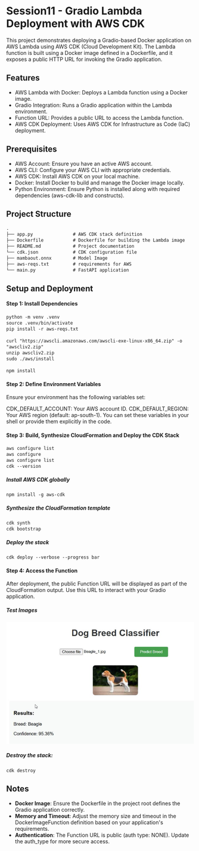 # Session11 - Gradio Lambda Deployment with AWS CDK

This project demonstrates deploying a Gradio-based Docker application on AWS Lambda using AWS CDK (Cloud Development Kit). The Lambda function is built using a Docker image defined in a Dockerfile, and it exposes a public HTTP URL for invoking the Gradio application.

## Features
- AWS Lambda with Docker: Deploys a Lambda function using a Docker image.
- Gradio Integration: Runs a Gradio application within the Lambda environment.
- Function URL: Provides a public URL to access the Lambda function.
- AWS CDK Deployment: Uses AWS CDK for Infrastructure as Code (IaC) deployment.

## Prerequisites
- AWS Account: Ensure you have an active AWS account.
- AWS CLI: Configure your AWS CLI with appropriate credentials.
- AWS CDK: Install AWS CDK on your local machine.
- Docker: Install Docker to build and manage the Docker image locally.
- Python Environment: Ensure Python is installed along with required dependencies (aws-cdk-lib and constructs).

## Project Structure

```
.
├── app.py               # AWS CDK stack definition
├── Dockerfile           # Dockerfile for building the Lambda image
├── README.md            # Project documentation
└── cdk.json             # CDK configuration file
├── mambaout.onnx        # Model Image
├── aws-reqs.txt         # requirements for AWS
└── main.py              # FastAPI application
```

## Setup and Deployment

#### Step 1: Install Dependencies

```
python -m venv .venv
source .venv/bin/activate
pip install -r aws-reqs.txt 

curl "https://awscli.amazonaws.com/awscli-exe-linux-x86_64.zip" -o "awscliv2.zip"
unzip awscliv2.zip
sudo ./aws/install

npm install
```

#### Step 2: Define Environment Variables
Ensure your environment has the following variables set:

CDK_DEFAULT_ACCOUNT: Your AWS account ID.
CDK_DEFAULT_REGION: Your AWS region (default: ap-south-1).
You can set these variables in your shell or provide them explicitly in the code.

#### Step 3: Build, Synthesize CloudFormation and Deploy the CDK Stack


```
aws configure list
aws configure
aws configure list
cdk --version

```

##### Install AWS CDK globally

```
npm install -g aws-cdk

```

##### Synthesize the CloudFormation template

```
cdk synth 
cdk bootstrap

```

##### Deploy the stack

```
cdk deploy --verbose --progress bar 
```


#### Step 4: Access the Function

After deployment, the public Function URL will be displayed as part of the CloudFormation output. Use this URL to interact with your Gradio application.


##### Test Images

![Lamda_test_image_prediction](Capture_image1_prediction_lambda.JPG)


##### Destroy the stack:

```
cdk destroy
```



## Notes

- **Docker Image**: Ensure the Dockerfile in the project root defines the Gradio application correctly.
- **Memory and Timeout**: Adjust the memory size and timeout in the DockerImageFunction definition based on your application's requirements.
- **Authentication**: The Function URL is public (auth type: NONE). Update the auth_type for more secure access.